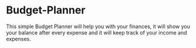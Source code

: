 # Budget-Planner
This simple Budget Planner will help you with your finances, it will show you your balance after every expense and it will keep track of your income and expenses.
